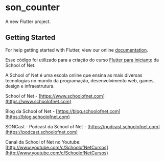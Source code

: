 # son_counter

A new Flutter project.

## Getting Started

For help getting started with Flutter, view our online
[documentation](https://flutter.io/).


Esse código foi utilizado para a criação do curso [Flutter para iniciante](https://www.schoolofnet.com/curso/dart/flutter/flutter-para-iniciante/) da School of Net.

A School of Net é uma escola online que ensina as mais diversas tecnologias no mundo da programação, desenvolvimento web, games, design e infraestrutura.

School of Net - [https://www.schoolofnet.com](https://www.schoolofnet.com)

Blog da School of Net - [https://blog.schoolofnet.com](https://blog.schoolofnet.com)

SONCast - Podcast da School of Net - [https://podcast.schoolofnet.com](https://podcast.schoolofnet.com)

Canal da School of Net no Youtube: [http://www.youtube.com/c/SchoolofNetCursos](http://www.youtube.com/c/SchoolofNetCursos)